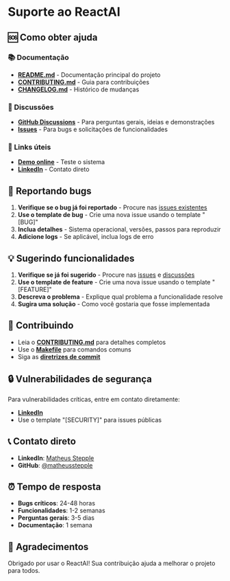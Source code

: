 # Suporte ao ReactAI

## 🆘 Como obter ajuda

### 📚 Documentação
- **[README.md](../README.md)** - Documentação principal do projeto
- **[CONTRIBUTING.md](../CONTRIBUTING.md)** - Guia para contribuições
- **[CHANGELOG.md](../CHANGELOG.md)** - Histórico de mudanças

### 💬 Discussões
- **[GitHub Discussions](https://github.com/matheusstepple/ReactAI/discussions)** - Para perguntas gerais, ideias e demonstrações
- **[Issues](https://github.com/matheusstepple/ReactAI/issues)** - Para bugs e solicitações de funcionalidades

### 🔗 Links úteis
- **[Demo online](https://matheusstepple.github.io/ReactAI/)** - Teste o sistema
- **[LinkedIn](https://www.linkedin.com/in/matheus-stepple/)** - Contato direto

## 🐛 Reportando bugs

1. **Verifique se o bug já foi reportado** - Procure nas [issues existentes](https://github.com/matheusstepple/ReactAI/issues)
2. **Use o template de bug** - Crie uma nova issue usando o template "[BUG]"
3. **Inclua detalhes** - Sistema operacional, versões, passos para reproduzir
4. **Adicione logs** - Se aplicável, inclua logs de erro

## 💡 Sugerindo funcionalidades

1. **Verifique se já foi sugerido** - Procure nas [issues](https://github.com/matheusstepple/ReactAI/issues) e [discussões](https://github.com/matheusstepple/ReactAI/discussions)
2. **Use o template de feature** - Crie uma nova issue usando o template "[FEATURE]"
3. **Descreva o problema** - Explique qual problema a funcionalidade resolve
4. **Sugira uma solução** - Como você gostaria que fosse implementada

## 🤝 Contribuindo

- Leia o **[CONTRIBUTING.md](../CONTRIBUTING.md)** para detalhes completos
- Use o **[Makefile](../Makefile)** para comandos comuns
- Siga as **[diretrizes de commit](../.commitlintrc.js)**

## 🔒 Vulnerabilidades de segurança

Para vulnerabilidades críticas, entre em contato diretamente:
- **[LinkedIn](https://www.linkedin.com/in/matheus-stepple/)**
- Use o template "[SECURITY]" para issues públicas

## 📞 Contato direto

- **LinkedIn**: [Matheus Stepple](https://www.linkedin.com/in/matheus-stepple/)
- **GitHub**: [@matheusstepple](https://github.com/matheusstepple)

## ⏰ Tempo de resposta

- **Bugs críticos**: 24-48 horas
- **Funcionalidades**: 1-2 semanas
- **Perguntas gerais**: 3-5 dias
- **Documentação**: 1 semana

## 🌟 Agradecimentos

Obrigado por usar o ReactAI! Sua contribuição ajuda a melhorar o projeto para todos.
